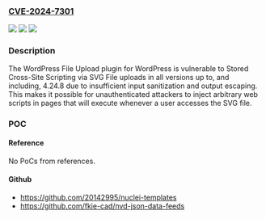 ### [CVE-2024-7301](https://cve.mitre.org/cgi-bin/cvename.cgi?name=CVE-2024-7301)
![](https://img.shields.io/static/v1?label=Product&message=WordPress%20File%20Upload&color=blue)
![](https://img.shields.io/static/v1?label=Version&message=*%3C%3D%204.24.8%20&color=brighgreen)
![](https://img.shields.io/static/v1?label=Vulnerability&message=CWE-79%20Improper%20Neutralization%20of%20Input%20During%20Web%20Page%20Generation%20('Cross-site%20Scripting')&color=brighgreen)

### Description

The WordPress File Upload plugin for WordPress is vulnerable to Stored Cross-Site Scripting via SVG File uploads in all versions up to, and including, 4.24.8 due to insufficient input sanitization and output escaping. This makes it possible for unauthenticated attackers to inject arbitrary web scripts in pages that will execute whenever a user accesses the SVG file.

### POC

#### Reference
No PoCs from references.

#### Github
- https://github.com/20142995/nuclei-templates
- https://github.com/fkie-cad/nvd-json-data-feeds

